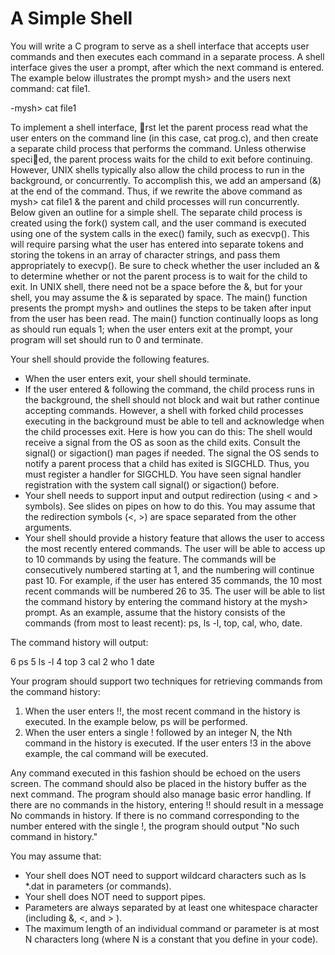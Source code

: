 # A Simple Shell
You will write a C program to serve as a shell interface that accepts
user commands and then executes each command in a separate process. A shell interface gives
the user a prompt, after which the next command is entered. The example below illustrates the
prompt mysh> and the users next command: cat file1.

-mysh> cat file1

To implement a shell interface, rst let the parent process read what the user enters on the command line (in this case, cat prog.c), and then create a separate child process that performs the command. Unless otherwise specied, the parent process waits for the child to exit before continuing. However, UNIX shells typically also allow the child process to run in the background, or concurrently. To accomplish this, we add an ampersand (&) at the end of the command. Thus, if we rewrite the above command as mysh> cat file1 & the parent and child processes will run concurrently. Below given an outline for a simple shell. The separate child process is created using the fork() system call, and the user command is executed using one of the system calls in the exec() family, such as execvp(). This will require parsing what the user has entered into separate tokens and storing the tokens in an array of character strings, and pass them appropriately to execvp(). Be sure to check whether the user included an & to determine whether or not the parent process is to wait for the child to exit. In UNIX shell, there need not be a space before the &, but for your shell, you may assume the & is separated by space. The main() function presents the prompt mysh> and outlines the steps to be taken after input from the user has been read. The main() function continually loops as long as should run equals 1; when the user enters exit at the prompt, your program will set should run to 0 and terminate.

Your shell should provide the following features.
- When the user enters exit, your shell should terminate.
- If the user entered & following the command, the child process runs in the background, the shell should not block and wait but rather continue accepting commands. However, a shell with forked child processes executing in the background must be able to tell and acknowledge when the child processes exit. Here is how you can do this: The shell would receive a signal from the OS as soon as the child exits. Consult the signal() or sigaction() man pages if needed. The signal the OS sends to notify a parent process that a child has exited is SIGCHLD. Thus, you must register a handler for SIGCHLD. You have seen signal handler registration with the system call signal() or sigaction() before.
- Your shell needs to support input and output redirection (using < and > symbols). See slides on pipes on how to do this. You may assume that the redirection symbols (<, >) are space separated from the other arguments. 
- Your shell should provide a history feature that allows the user to access the most recently entered commands. The user will be able to access up to 10 commands by using the feature. The commands will be consecutively numbered starting at 1, and the numbering will continue past 10. For example, if the user has entered 35 commands, the 10 most recent commands will be numbered 26 to 35. The user will be able to list the command history by entering the command history at the mysh> prompt. As an example, assume that the history consists of the commands (from most to least recent): ps, ls -l, top, cal, who, date.

The command history will output:

6 ps
5 ls -l
4 top
3 cal
2 who
1 date

Your program should support two techniques for retrieving commands from the command history:
1. When the user enters !!, the most recent command in the history is executed. In the example below, ps will be performed.
2. When the user enters a single ! followed by an integer N, the Nth command in the history is executed. If the user enters !3 in the above example, the cal command will be executed.

Any command executed in this fashion should be echoed on the users screen. The command should also be placed in the history buffer as the next command. The program should also manage basic error handling. If there are no commands in the history, entering !! should result in a message No commands in history. If there is no command corresponding to the number entered with the single !, the program should output "No such command in history."

You may assume that:
- Your shell does NOT need to support wildcard characters such as ls *.dat in parameters (or
commands).
- Your shell does NOT need to support pipes.
- Parameters are always separated by at least one whitespace character (including &, <, and > ).
- The maximum length of an individual command or parameter is at most N characters long (where N is a constant that you define in your code).
